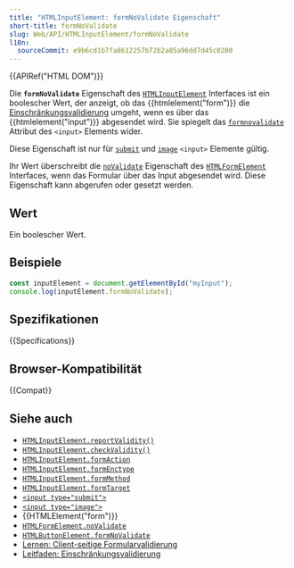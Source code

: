```yaml
---
title: "HTMLInputElement: formNoValidate Eigenschaft"
short-title: formNoValidate
slug: Web/API/HTMLInputElement/formNoValidate
l10n:
  sourceCommit: e9b6cd1b7fa8612257b72b2a85a96dd7d45c0200
---
```


{{APIRef("HTML DOM")}}

Die **`formNoValidate`** Eigenschaft des [`HTMLInputElement`](/de/docs/Web/API/HTMLInputElement) Interfaces ist ein boolescher Wert, der anzeigt, ob das {{htmlelement("form")}} die [Einschränkungsvalidierung](/de/docs/Web/HTML/Guides/Constraint_validation) umgeht, wenn es über das {{htmlelement("input")}} abgesendet wird. Sie spiegelt das [`formnovalidate`](/de/docs/Web/HTML/Reference/Elements/input#formnovalidate) Attribut des `<input>` Elements wider.

Diese Eigenschaft ist nur für [`submit`](/de/docs/Web/HTML/Reference/Elements/input/submit) und [`image`](/de/docs/Web/HTML/Reference/Elements/input/image) `<input>` Elemente gültig.

Ihr Wert überschreibt die [`noValidate`](/de/docs/Web/API/HTMLFormElement/noValidate) Eigenschaft des [`HTMLFormElement`](/de/docs/Web/API/HTMLFormElement) Interfaces, wenn das Formular über das Input abgesendet wird. Diese Eigenschaft kann abgerufen oder gesetzt werden.

## Wert

Ein boolescher Wert.

## Beispiele

```js
const inputElement = document.getElementById("myInput");
console.log(inputElement.formNoValidate);
```

## Spezifikationen

{{Specifications}}

## Browser-Kompatibilität

{{Compat}}

## Siehe auch

- [`HTMLInputElement.reportValidity()`](/de/docs/Web/API/HTMLInputElement/reportValidity)
- [`HTMLInputElement.checkValidity()`](/de/docs/Web/API/HTMLInputElement/checkValidity)
- [`HTMLInputElement.formAction`](/de/docs/Web/API/HTMLInputElement/formAction)
- [`HTMLInputElement.formEnctype`](/de/docs/Web/API/HTMLInputElement/formEnctype)
- [`HTMLInputElement.formMethod`](/de/docs/Web/API/HTMLInputElement/formMethod)
- [`HTMLInputElement.formTarget`](/de/docs/Web/API/HTMLInputElement/formTarget)
- [`<input type="submit">`](/de/docs/Web/HTML/Reference/Elements/input/submit)
- [`<input type="image">`](/de/docs/Web/HTML/Reference/Elements/input/image)
- {{HTMLElement("form")}}
- [`HTMLFormElement.noValidate`](/de/docs/Web/API/HTMLFormElement/noValidate)
- [`HTMLButtonElement.formNoValidate`](/de/docs/Web/API/HTMLButtonElement/formNoValidate)
- [Lernen: Client-seitige Formularvalidierung](/de/docs/Learn_web_development/Extensions/Forms/Form_validation)
- [Leitfaden: Einschränkungsvalidierung](/de/docs/Web/HTML/Guides/Constraint_validation)
